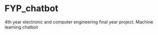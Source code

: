 # FYP_chatbot
4th year electronic and computer engineering final year project. Machine learning chatbot
